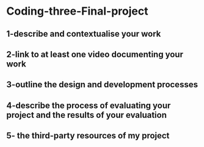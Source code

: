 # Coding-three-Final-project

## 1-describe and contextualise your work

## 2-link to at least one video documenting your work

## 3-outline the design and development processes

## 4-describe the process of evaluating your project and the results of your evaluation

## 5- the third-party resources of my project
  
